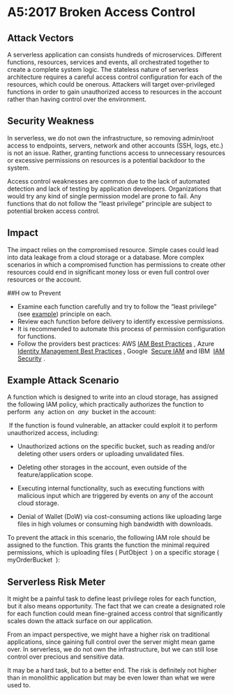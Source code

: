 # A5:2017 Broken Access Control
## Attack Vectors
A serverless application can consists hundreds of microservices. Different functions, resources, services and
events, all orchestrated together to create a complete system logic. The stateless nature of serverless
architecture requires a careful access control configuration for each of the resources, which could be
onerous. Attackers will target over-privileged functions in order to gain unauthorized access to resources in
the account rather than having control over the environment.

## Security Weakness
In serverless, we do not own the infrastructure, so removing admin/root access to endpoints, servers,
network and other accounts (SSH, logs, etc.) is not an issue. Rather, granting functions access to unnecessary
resources or excessive permissions on resources is a potential backdoor to the system.

Access control weaknesses are common due to the lack of automated detection and lack of testing by
application developers. Organizations that would try any kind of single permission model are prone to fail.
Any functions that do not follow the “least privilege” principle are subject to potential broken access control.

## Impact
The impact relies on the compromised resource. Simple cases could lead into data leakage from a cloud
storage or a database. More complex scenarios in which a compromised function has permissions to create
other resources could end in significant money loss or even full control over resources or the account.

##H ow to Prevent

- Examine each function carefully and try to follow the “least privilege” (see ​[example​]()) principle on each.
- Review each function before delivery to identify excessive permissions.
- It is recommended to automate​ this process of permission configuration for functions.
- Follow the providers best practices: AWS ​[IAM Best Practices](https://docs.aws.amazon.com/IAM/latest/UserGuide/best-practices.html)​ , Azure ​ [Identity Management Best
Practices](https://docs.microsoft.com/en-us/azure/security/azure-security-identity-management-best-practices)​ , Google ​ [Secure IAM​](https://cloud.google.com/iam/docs/using-iam-securely) and IBM ​ [IAM Security](https://www.ibm.com/cloud/garage/architectures/securityArchitecture/security-identity-access-management)​ .

## Example Attack Scenario
A function which is designed to write into an cloud storage, has assigned the following IAM policy, which
practically authorizes the function to perform ​ any ​ action on ​ *any* ​ bucket in the account:

<image>
If the function is found vulnerable, an attacker could exploit it to perform unauthorized access, including:

- Unauthorized actions on the specific bucket, such as reading and/or deleting other users orders or
uploading unvalidated files.

- Deleting other storages in the account, even outside of the feature/application scope.
- Executing internal functionality, such as executing functions with malicious input which are triggered
by events on any of the account cloud storage.
- Denial of Wallet (DoW) via cost-consuming actions like uploading large files in high volumes or
consuming high bandwidth with downloads.

To prevent the attack in this scenario, the following IAM role should be assigned to the function. This grants
the function the minimal required permissions, which is uploading files (​ PutObject ​ ) on a specific storage
(​ myOrderBucket ​ ):
<image>

## Serverless Risk Meter
It might be a painful task to define least privilege roles for each function, but it also means opportunity. The
fact that we can create a designated role for each function could mean fine-grained access control that
significantly scales down the attack surface on our application.

From an impact perspective, we might have a higher risk on traditional applications, since gaining full control
over the server might mean game over. In serverless, we do not own the infrastructure, but we can still lose
control over precious and sensitive data.

It may be a hard task, but to a better end. The risk is definitely not higher than in monolithic application but
may be even lower than what we were used to.